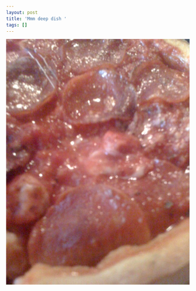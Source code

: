 ```yaml
---
layout: post
title: 'Mmm deep dish '
tags: []
---
```


<p>
<div class='p_embed p_image_embed'>
<img alt="Image" height="667" src="/images/11907302-image.jpg" width="500" />

</div>
</p>
